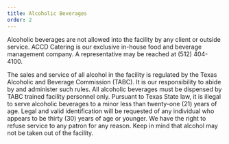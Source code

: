 ```yaml
---
title: Alcoholic Beverages
order: 2
---
```


Alcoholic beverages are not allowed into the facility by any client or outside service. ACCD Catering is our exclusive in-house food and beverage management company. A representative may be reached at (512) 404-4100.

The sales and service of all alcohol in the facility is regulated by the Texas Alcoholic and Beverage Commission (TABC). It is our responsibility to abide by and administer such rules. All alcoholic beverages must be dispensed by TABC trained facility personnel only. Pursuant to Texas State law, it is illegal to serve alcoholic beverages to a minor less than twenty-one (21) years of age. Legal and valid identification will be requested of any individual who appears to be thirty (30) years of age or younger. We have the right to refuse service to any patron for any reason. Keep in mind that alcohol may not be taken out of the facility.
